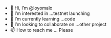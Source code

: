 - 👋 Hi, I’m @loyomalo
- 👀 I’m interested in ...testnet launching
- 🌱 I’m currently learning ...code
- 💞️ I’m looking to collaborate on ...other project 
- 📫 How to reach me ... Please

<!---
loyomalo/loyomalo is a ✨ special ✨ repository because its `README.md` (this file) appears on your GitHub profile.
You can click the Preview link to take a look at your changes.
--->
